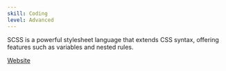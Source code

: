 ```yaml
---
skill: Coding
level: Advanced
---
```


SCSS is a powerful stylesheet language that extends CSS syntax, offering features such as variables and nested rules.

[Website](https://sass-lang.com/)
